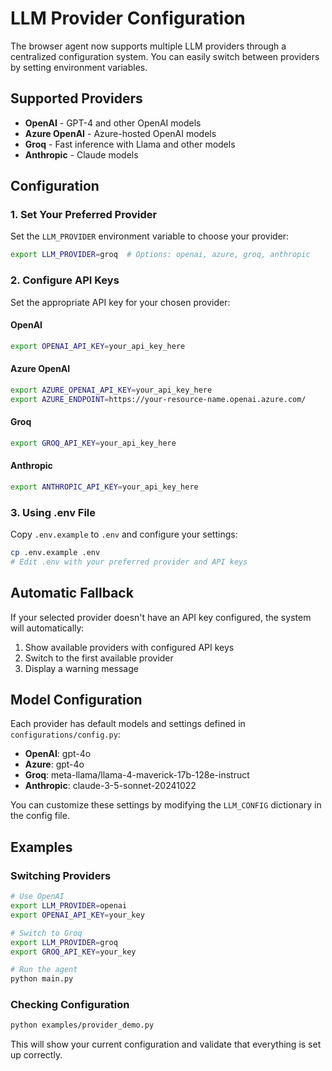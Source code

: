 # LLM Provider Configuration

The browser agent now supports multiple LLM providers through a centralized configuration system. You can easily switch between providers by setting environment variables.

## Supported Providers

- **OpenAI** - GPT-4 and other OpenAI models
- **Azure OpenAI** - Azure-hosted OpenAI models
- **Groq** - Fast inference with Llama and other models
- **Anthropic** - Claude models

## Configuration

### 1. Set Your Preferred Provider

Set the `LLM_PROVIDER` environment variable to choose your provider:

```bash
export LLM_PROVIDER=groq  # Options: openai, azure, groq, anthropic
```

### 2. Configure API Keys

Set the appropriate API key for your chosen provider:

#### OpenAI

```bash
export OPENAI_API_KEY=your_api_key_here
```

#### Azure OpenAI

```bash
export AZURE_OPENAI_API_KEY=your_api_key_here
export AZURE_ENDPOINT=https://your-resource-name.openai.azure.com/
```

#### Groq

```bash
export GROQ_API_KEY=your_api_key_here
```

#### Anthropic

```bash
export ANTHROPIC_API_KEY=your_api_key_here
```

### 3. Using .env File

Copy `.env.example` to `.env` and configure your settings:

```bash
cp .env.example .env
# Edit .env with your preferred provider and API keys
```

## Automatic Fallback

If your selected provider doesn't have an API key configured, the system will automatically:

1. Show available providers with configured API keys
2. Switch to the first available provider
3. Display a warning message

## Model Configuration

Each provider has default models and settings defined in `configurations/config.py`:

- **OpenAI**: gpt-4o
- **Azure**: gpt-4o
- **Groq**: meta-llama/llama-4-maverick-17b-128e-instruct
- **Anthropic**: claude-3-5-sonnet-20241022

You can customize these settings by modifying the `LLM_CONFIG` dictionary in the config file.

## Examples

### Switching Providers

```bash
# Use OpenAI
export LLM_PROVIDER=openai
export OPENAI_API_KEY=your_key

# Switch to Groq
export LLM_PROVIDER=groq
export GROQ_API_KEY=your_key

# Run the agent
python main.py
```

### Checking Configuration

```bash
python examples/provider_demo.py
```

This will show your current configuration and validate that everything is set up correctly.
